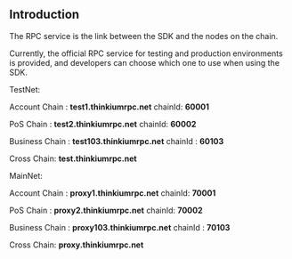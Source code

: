 ## Introduction

The RPC service is the link between the SDK and the nodes on the chain.

Currently, the official RPC service for testing and production environments is provided, and developers can choose which one to use when using the SDK.



TestNet:

Account Chain : **test1.thinkiumrpc.net**  chainId: **60001**

PoS Chain : **test2.thinkiumrpc.net**  chainId: **60002**

Business Chain : **test103.thinkiumrpc.net** chainId : **60103**

Cross Chain: **test.thinkiumrpc.net**



MainNet:

Account Chain : **proxy1.thinkiumrpc.net**  chainId: **70001**

PoS Chain : **proxy2.thinkiumrpc.net**  chainId: **70002**

Business Chain : **proxy103.thinkiumrpc.net** chainId : **70103**

Cross Chain: **proxy.thinkiumrpc.net** 

